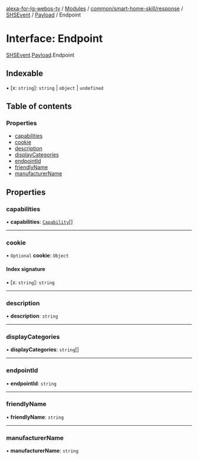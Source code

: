 [alexa-for-lg-webos-tv](../README.md) / [Modules](../modules.md) / [common/smart-home-skill/response](../modules/common_smart_home_skill_response.md) / [SHSEvent](../modules/common_smart_home_skill_response.SHSEvent.md) / [Payload](../modules/common_smart_home_skill_response.SHSEvent.Payload.md) / Endpoint

# Interface: Endpoint

[SHSEvent](../modules/common_smart_home_skill_response.SHSEvent.md).[Payload](../modules/common_smart_home_skill_response.SHSEvent.Payload.md).Endpoint

## Indexable

▪ [x: `string`]: `string` \| `object` \| `undefined`

## Table of contents

### Properties

- [capabilities](common_smart_home_skill_response.SHSEvent.Payload.Endpoint-1.md#capabilities)
- [cookie](common_smart_home_skill_response.SHSEvent.Payload.Endpoint-1.md#cookie)
- [description](common_smart_home_skill_response.SHSEvent.Payload.Endpoint-1.md#description)
- [displayCategories](common_smart_home_skill_response.SHSEvent.Payload.Endpoint-1.md#displaycategories)
- [endpointId](common_smart_home_skill_response.SHSEvent.Payload.Endpoint-1.md#endpointid)
- [friendlyName](common_smart_home_skill_response.SHSEvent.Payload.Endpoint-1.md#friendlyname)
- [manufacturerName](common_smart_home_skill_response.SHSEvent.Payload.Endpoint-1.md#manufacturername)

## Properties

### capabilities

• **capabilities**: [`Capability`](common_smart_home_skill_response.SHSEvent.Payload.Endpoint.Capability-1.md)[]

___

### cookie

• `Optional` **cookie**: `Object`

#### Index signature

▪ [x: `string`]: `string`

___

### description

• **description**: `string`

___

### displayCategories

• **displayCategories**: `string`[]

___

### endpointId

• **endpointId**: `string`

___

### friendlyName

• **friendlyName**: `string`

___

### manufacturerName

• **manufacturerName**: `string`
